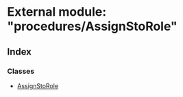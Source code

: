 # External module: "procedures/AssignStoRole"

## Index

### Classes

* [AssignStoRole](../classes/_procedures_assignstorole_.assignstorole.md)

